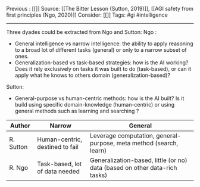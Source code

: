 Previous : [[]] 
Source: [[The Bitter Lesson (Sutton, 2019)]], [[AGI safety from first principles (Ngo, 2020)]]
Consider: [[]]
Tags: #gi #intelligence
______________

Three dyades could be extracted from Ngo and Sutton:
Ngo :
- General intelligence vs narrow intelligence: the ability to apply reasoning to a broad lot of different tasks (general) or only to a narrow subset of ones.
- Generalization-based vs task-based strategies: how is the AI working? Does it rely exclusively on tasks it was built to do (task-based), or can it apply what he knows to others domain (generalization-based)?

Sutton:
- General-purpose vs human-centric methods: how is the AI built? Is it build using specific domain-knowledge (human-centric) or using general methods such as learning and searching ? 


| Author | Narrow | General |
|--------|--------|---------|
|R. Sutton|Human-centric, destined to fail| Leverage computation, general-purpose, meta method (search, learn)|
|R. Ngo|Task-based, lot of data needed|Generalization-based, little (or no) data (based on other data-rich tasks)|